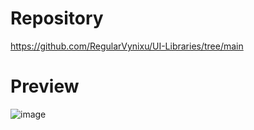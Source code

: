 # Repository
https://github.com/RegularVynixu/UI-Libraries/tree/main
# Preview
![image](https://github.com/user-attachments/assets/636efff4-fbb3-4a71-9250-e8ccab952ab4)
